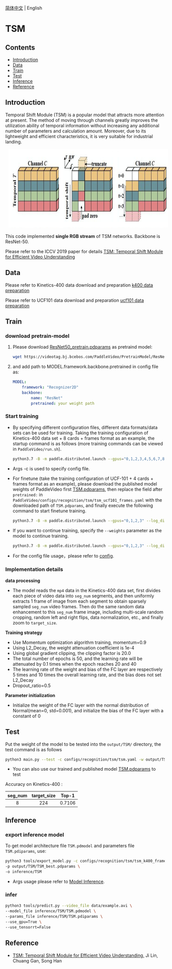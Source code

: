 [简体中文](../../../zh-CN/model_zoo/recognition/tsm.md) | English

# TSM

## Contents

- [Introduction](#Introduction)
- [Data](#Data)
- [Train](#Train)
- [Test](#Test)
- [Inference](#Inference)
- [Reference](#Reference)

## Introduction

Temporal Shift Module (TSM) is a popular model that attracts more attention at present.
The method of moving through channels greatly improves the utilization ability of temporal information without increasing any
additional number of parameters and calculation amount.
Moreover, due to its lightweight and efficient characteristics, it is very suitable for industrial landing.

  <div align="center">
  <img src="../../../images/tsm_architecture.png" height=250 width=700 hspace='10'/> <br />
  </div>


This code implemented **single RGB stream** of TSM networks. Backbone is ResNet-50.

Please refer to the ICCV 2019 paper for details [TSM: Temporal Shift Module for Efficient Video Understanding](https://arxiv.org/pdf/1811.08383.pdf)

## Data

Please refer to Kinetics-400 data download and preparation [k400 data preparation](../../dataset/K400.md)

Please refer to UCF101 data download and preparation [ucf101 data preparation](../../dataset/ucf101.md)


## Train

### download pretrain-model

1. Please download [ResNet50_pretrain.pdparams](https://videotag.bj.bcebos.com/PaddleVideo/PretrainModel/ResNet50_pretrain.pdparams) as pretraind model:

   ```bash
   wget https://videotag.bj.bcebos.com/PaddleVideo/PretrainModel/ResNet50_pretrain.pdparams
   ```

2. and add path to MODEL.framework.backbone.pretrained in config file as:

   ```yaml
   MODEL:
       framework: "Recognizer2D"
       backbone:
           name: "ResNet"
           pretrained: your weight path
   ```

### Start training

- By specifying different configuration files, different data formats/data sets can be used for training. Taking the training configuration of Kinetics-400 data set + 8 cards + frames format as an example, the startup command is as follows (more training commands can be viewed in `PaddleVideo/run.sh`).

  ```bash
  python3.7 -B -m paddle.distributed.launch --gpus="0,1,2,3,4,5,6,7,8" --log_dir=log_tsm main.py  --validate -c configs/recognition/tsm/tsm_k400_frames.yaml
  ```

- Args -c is used to specify config file.

- For finetune (take the training configuration of UCF-101 + 4 cards + frames format as an example), please download the published model weights of PaddleVideo first [TSM.pdparams](https://videotag.bj.bcebos.com/PaddleVideo/TSM/TSM.pdparams), then replace the field after `pretrained:` in `PaddleVideo/configs/recognition/tsm/tsm_ucf101_frames.yaml` with the downloaded path of `TSM.pdparams`, and finally execute the following command to start finetune training.

  ```bash
  python3.7 -B -m paddle.distributed.launch --gpus="0,1,2,3" --log_dir=log_tsm main.py  --validate -c configs/recognition/tsm/tsm_ucf101_frames.yaml
  ```

- If you want to continue training, specify the `--weights` parameter as the model to continue training.

  ```bash
  python3.7 -B -m paddle.distributed.launch --gpus="0,1,2,3" --log_dir=log_tsm main.py  --validate -c configs/recognition/tsm/tsm_ucf101_frames.yaml --weights resume_model.pdparams
  ```

- For the config file usage，please refer to [config](../../tutorials/config.md).

### Implementation details

**data processing**

- The model reads the `mp4` data in the Kinetics-400 data set, first divides each piece of video data into `seg_num` segments, and then uniformly extracts 1 frame of image from each segment to obtain sparsely sampled `seg_num` video frames. Then do the same random data enhancement to this `seg_num` frame image, including multi-scale random cropping, random left and right flips, data normalization, etc., and finally zoom to `target_size`.

**Training strategy**

*  Use Momentum optimization algorithm training, momentum=0.9
*  Using L2_Decay, the weight attenuation coefficient is 1e-4
*  Using global gradient clipping, the clipping factor is 20.0
*  The total number of epochs is 50, and the learning rate will be attenuated by 0.1 times when the epoch reaches 20 and 40
*  The learning rate of the weight and bias of the FC layer are respectively 5 times and 10 times the overall learning rate, and the bias does not set L2_Decay
*  Dropout_ratio=0.5

**Parameter initialization**

- Initialize the weight of the FC layer with the normal distribution of Normal(mean=0, std=0.001), and initialize the bias of the FC layer with a constant of 0

## Test

Put the weight of the model to be tested into the `output/TSM/` directory, the test command is as follows

```bash
python3 main.py --test -c configs/recognition/tsm/tsm.yaml -w output/TSM/TSM_best.pdparams
```

- You can also use our trained and published model [TSM.pdparams](https://videotag.bj.bcebos.com/PaddleVideo/TSM/TSM.pdparams) to test


Accuracy on Kinetics-400 : 

| seg\_num | target\_size | Top-1  |
| :------: | :----------: | :----: |
|    8     |     224      | 0.7106 |

## Inference

### export inference model

To get model architecture file `TSM.pdmodel` and parameters file `TSM.pdiparams`, use:

```bash
python3 tools/export_model.py -c configs/recognition/tsm/tsm_k400_frames.yaml \
-p output/TSM/TSM_best.pdparams \
-o inference/TSM
```

- Args usage please refer to [Model Inference](https://github.com/PaddlePaddle/PaddleVideo/blob/release/2.0/docs/zh-CN/start.md#2-%E6%A8%A1%E5%9E%8B%E6%8E%A8%E7%90%86).

### infer

```bash
python3 tools/predict.py --video_file data/example.avi \
--model_file inference/TSM/TSM.pdmodel \
--params_file inference/TSM/TSM.pdiparams \
--use_gpu=True \
--use_tensorrt=False
```

## Reference

- [TSM: Temporal Shift Module for Efficient Video Understanding](https://arxiv.org/pdf/1811.08383.pdf), Ji Lin, Chuang Gan, Song Han
